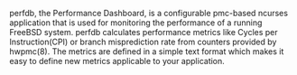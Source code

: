 perfdb, the Performance Dashboard, is a configurable pmc-based ncurses application that is used for monitoring the performance of a running FreeBSD system.  perfdb calculates performance metrics like Cycles per Instruction(CPI) or branch misprediction rate from counters provided by hwpmc(8).  The metrics are defined in a simple text format which makes it easy to define new metrics applicable to your application.
